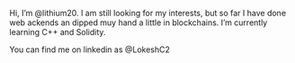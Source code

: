 Hi, I’m @lithium20. I am still looking for my interests, but so far I have done web ackends an dipped muy hand a little in blockchains. I’m currently learning C++ and Solidity.

You can find me on linkedin as @LokeshC2
